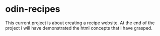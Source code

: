 # odin-recipes
This current project is about creating a recipe website.
At the end of the project i will have demonstrated the html concepts that i have grasped.
